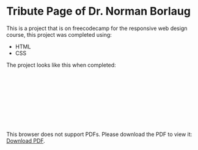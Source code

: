 # Tribute Page of Dr. Norman Borlaug

This is a project that is on freecodecamp for the responsive web design course, this project was completed using:

* HTML
* CSS

The project looks like this when completed:
<object data="http://mansurmansur
.com/the.pdf" type="application/pdf" width="700px" height="700px">
    <embed src="https://github.com/mansurmansur/front-end-dev-projects/blob/main/Project%203%20-%20Tribute%20Page/tribute-page.freecodecamp.rocks.pdf">
        <p>This browser does not support PDFs. Please download the PDF to view it: <a href="https://github.com/mansurmansur/front-end-dev-projects/blob/main/Project%203%20-%20Tribute%20Page/tribute-page.freecodecamp.rocks.pdf">Download PDF</a>.</p>
    </embed>
</object>
